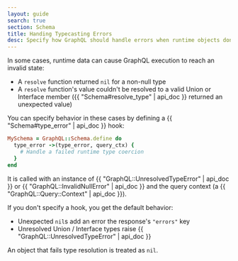 ```yaml
---
layout: guide
search: true
section: Schema
title: Handing Typecasting Errors
desc: Specify how GraphQL should handle errors when runtime objects don't match the expected types
---
```


In some cases, runtime data can cause GraphQL execution to reach an invalid state:

- A `resolve` function returned `nil` for a non-null type
- A `resolve` function's value couldn't be resolved to a valid Union or Interface member ({{ "Schema#resolve_type" | api_doc }} returned an unexpected value)

You can specify behavior in these cases by defining a {{ "Schema#type_error" | api_doc }} hook:

```ruby
MySchema = GraphQL::Schema.define do
  type_error ->(type_error, query_ctx) {
    # Handle a failed runtime type coercion
  }
end
```

It is called with an instance of {{ "GraphQL::UnresolvedTypeError" | api_doc }} or {{ "GraphQL::InvalidNullError" | api_doc }} and the query context (a {{ "GraphQL::Query::Context" |  api_doc }}).

If you don't specify a hook, you get the default behavior:

- Unexpected `nil`s add an error the response's `"errors"` key
- Unresolved Union / Interface types raise {{ "GraphQL::UnresolvedTypeError" | api_doc }}

An object that fails type resolution is treated as `nil`.
